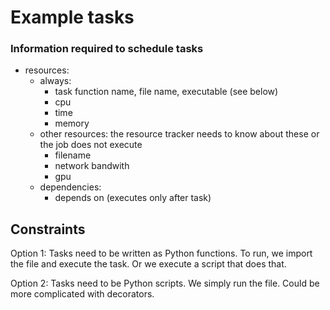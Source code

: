 # Example tasks

### Information required to schedule tasks

- resources:
    - always:
        - task function name, file name, executable (see below)
        - cpu
        - time
        - memory
    - other resources: the resource tracker needs to know about these or the job does not execute
        - filename
        - network bandwith
        - gpu
    -  dependencies:
        - depends on (executes only after task)

## Constraints

Option 1: Tasks need to be written as Python functions. To run, we import the file and execute the task. Or we execute a script that does that.

Option 2: Tasks need to be Python scripts. We simply run the file. Could be more complicated with decorators.

